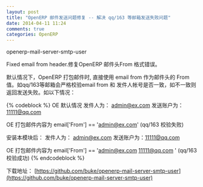 ```yaml
---
layout: post
title: "OpenERP 邮件发送问题修复 -- 解决 qq/163 等邮箱发送失败问题"
date: 2014-04-11 11:24
comments: true
categories: OpenERP
---
```


openerp-mail-server-smtp-user

Fixed email from header.修复OpenERP 邮件头From 格式错误。

默认情况下，OpenERP 打包邮件时, 直接使用 email from 作为邮件头的 From 值。如qq/163等邮箱会严格校验email from 和 发件人帐号是否一致，如不一致则返回发送失败。如以下情况：

{% codeblock %}
OE 默认情况
发件人为： admin@ex.com
发送账户为：11111@qq.com

OE 打包邮件内容为 email['From'] == 'admin@ex.com' (qq/163 校验失败)

安装本模块后：
发件人为： admin@ex.com
发送账户为：11111@qq.com

OE 打包邮件内容为 email['From'] == 'admin@ex.com <11111@qq.com> ' (qq/163 校验成功)
{% endcodeblock %}


下载地址： [https://github.com/buke/openerp-mail-server-smtp-user](https://github.com/buke/openerp-mail-server-smtp-user)


